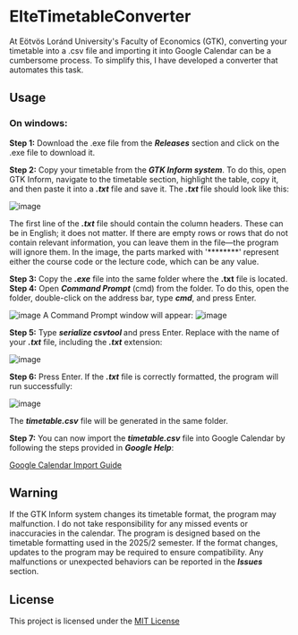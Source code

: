 # ElteTimetableConverter
At Eötvös Loránd University's Faculty of Economics (GTK), converting your timetable into a .csv file and importing it into Google Calendar 
can be a cumbersome process. To simplify this, I have developed a converter that automates this task.

## Usage
### On windows:
**Step 1:** Download the .exe file from the ***Releases*** section and click on the .exe file to download it.

**Step 2:** Copy your timetable from the ***GTK Inform system***. To do this, open GTK Inform, navigate to the timetable section, highlight the table, copy it, and then paste it into a ***.txt*** file and save it.
The ***.txt*** file should look like this:

![image](https://github.com/user-attachments/assets/a5cbc254-6330-4e3e-ba63-180fcb2bd259)

The first line of the ***.txt*** file should contain the column headers. These can be in English; it does not matter. If there are empty rows or rows that do not contain relevant information, you can leave them in the file—the program will ignore them. In the image, the parts marked with '********' represent either the course code or the lecture code, which can be any value.

**Step 3:** Copy the ***.exe*** file into the same folder where the **.txt** file is located.
**Step 4:** Open ***Command Prompt*** (cmd) from the folder. To do this, open the folder, double-click on the address bar, type ***cmd***, and press Enter.

![image](https://github.com/user-attachments/assets/43af698d-fbb2-4fd6-9b83-bb3ffc9c5707)
A Command Prompt window will appear:
![image](https://github.com/user-attachments/assets/f220303d-a443-471f-a40b-99a9285de97b)

**Step 5:** Type ***serialize csvtool <filename>*** and press Enter. Replace ***<filename>*** with the name of your ***.txt*** file, including the ***.txt*** extension:

![image](https://github.com/user-attachments/assets/4f5a2757-0d8e-44bd-917d-ec03c421593f)

**Step 6:** Press Enter. If the ***.txt*** file is correctly formatted, the program will run successfully:

![image](https://github.com/user-attachments/assets/73c61f9e-fa26-4ea4-99a6-7261bf7f0af1)

The ***timetable.csv*** file will be generated in the same folder.

**Step 7:** You can now import the ***timetable.csv*** file into Google Calendar by following the steps provided in ***Google Help***: 

[Google Calendar Import Guide](https://support.google.com/calendar/answer/37118?hl=en&co=GENIE.Platform%3DDesktop)

## Warning

If the GTK Inform system changes its timetable format, the program may malfunction. I do not take responsibility for any missed events or inaccuracies in the calendar. The program is designed based on the timetable formatting used in the 2025/2 semester. If the format changes, updates to the program may be required to ensure compatibility. 
Any malfunctions or unexpected behaviors can be reported in the ***Issues*** section.


## License

This project is licensed under the [MIT License](https://choosealicense.com/licenses/mit/)

